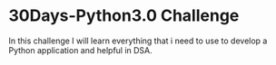 # 30Days-Python3.0 Challenge
In this challenge I will learn everything  that i need to use to develop a Python application and helpful in DSA.
